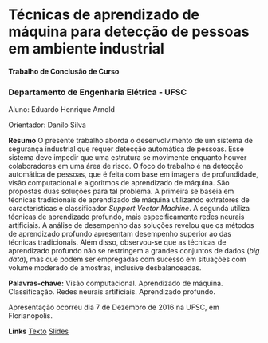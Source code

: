 # Técnicas de aprendizado de máquina para detecção de pessoas em ambiente industrial

#### Trabalho de Conclusão de Curso
### Departamento de Engenharia Elétrica - UFSC 

Aluno: Eduardo Henrique Arnold

Orientador: Danilo Silva

**Resumo**
O presente trabalho aborda o desenvolvimento de um sistema de segurança industrial que requer detecção automática de pessoas. Esse sistema deve impedir que uma estrutura se movimente enquanto houver colaboradores em uma área de risco. O foco do trabalho é na detecção automática de pessoas, que é feita com base em imagens de profundidade, visão computacional e algoritmos de aprendizado de máquina. São propostas duas soluções para tal problema. A primeira se baseia em técnicas tradicionais de aprendizado de máquina utilizando extratores de características e classificador *Support Vector Machine*. A segunda utiliza técnicas de aprendizado profundo, mais especificamente redes neurais artificiais. A análise de desempenho das soluções revelou que os métodos de aprendizado profundo apresentam desempenho superior ao das técnicas tradicionais. Além disso, observou-se que as técnicas de aprendizado profundo não se restringem a grandes conjuntos de dados (*big data*), mas que podem ser empregadas com sucesso em situações com volume moderado de amostras, inclusive desbalanceadas.

**Palavras-chave:** Visão computacional. Aprendizado de máquina. Classificação. Redes neurais artificiais. Aprendizado profundo.

Apresentação ocorreu dia 7 de Dezembro de 2016 na UFSC, em Florianópolis.

**Links**
[Texto](https://github.com/eduardohenriquearnold/tcc/blob/obj/obj/main.pdf)
[Slides](https://github.com/eduardohenriquearnold/tcc/blob/obj/obj/presentation.pdf)

